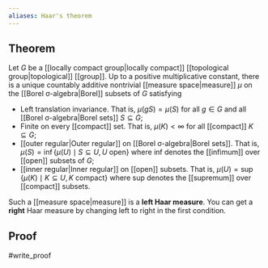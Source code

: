 ```yaml
---
aliases: Haar's theorem
---
```

## Theorem
Let $G$ be a [[locally compact group|locally compact]] [[topological group|topological]] [[group]]. Up to a positive multiplicative constant, there is a unique countably additive nontrivial [[measure space|measure]] $\mu$ on the [[Borel σ-algebra|Borel]] subsets of $G$ satisfying
- Left translation invariance. That is, $\mu(gS)=\mu(S)$ for all $g\in G$ and all [[Borel σ-algebra|Borel sets]] $S\subseteq G$;
- Finite on every [[compact]] set. That is, $\mu(K) <\infty$ for all [[compact]] $K\subseteq G$;
- [[outer regular|Outer regular]] on [[Borel σ-algebra|Borel sets]]. That is, $\mu(S) = \inf\{\mu(U)\mid S\subseteq U, U \text{ open}\}$ where $\text{inf}$ denotes the [[infimum]] over [[open]] subsets of $G$;
- [[inner regular|Inner regular]] on [[open]] subsets. That is, $\mu(U) = \sup\{\mu(K)\mid K\subseteq U, K\text{ compact}\}$ where $\text{sup}$ denotes the [[supremum]] over [[compact]] subsets.


Such a [[measure space|measure]] is a **left Haar measure**. You can get a **right** Haar measure by changing left to right in the first condition.
## Proof
#write_proof 